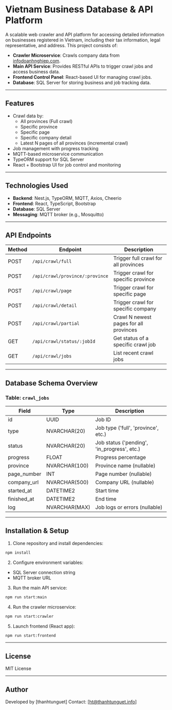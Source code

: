 # Vietnam Business Database & API Platform

A scalable web crawler and API platform for accessing detailed information on businesses registered in Vietnam, including their tax information, legal representative, and address. This project consists of:

- **Crawler Microservice**: Crawls company data from [infodoanhnghiep.com](https://infodoanhnghiep.com).
- **Main API Service**: Provides RESTful APIs to trigger crawl jobs and access business data.
- **Frontend Control Panel**: React-based UI for managing crawl jobs.
- **Database**: SQL Server for storing business and job tracking data.

---

## Features
- Crawl data by:
  - All provinces (Full crawl)
  - Specific province
  - Specific page
  - Specific company detail
  - Latest N pages of all provinces (incremental crawl)
- Job management with progress tracking
- MQTT-based microservice communication
- TypeORM support for SQL Server
- React + Bootstrap UI for job control and monitoring

---

## Technologies Used
- **Backend**: Nest.js, TypeORM, MQTT, Axios, Cheerio
- **Frontend**: React, TypeScript, Bootstrap
- **Database**: SQL Server
- **Messaging**: MQTT broker (e.g., Mosquitto)

---

## API Endpoints
| Method | Endpoint                        | Description                            |
| ------ | ------------------------------- | -------------------------------------- |
| POST   | `/api/crawl/full`               | Trigger full crawl for all provinces   |
| POST   | `/api/crawl/province/:province` | Trigger crawl for specific province    |
| POST   | `/api/crawl/page`               | Trigger crawl for specific page        |
| POST   | `/api/crawl/detail`             | Trigger crawl for specific company     |
| POST   | `/api/crawl/partial`            | Crawl N newest pages for all provinces |
| GET    | `/api/crawl/status/:jobId`      | Get status of a specific crawl job     |
| GET    | `/api/crawl/jobs`               | List recent crawl jobs                 |

---

## Database Schema Overview
### Table: `crawl_jobs`
| Field       | Type          | Description                                 |
| ----------- | ------------- | ------------------------------------------- |
| id          | UUID          | Job ID                                      |
| type        | NVARCHAR(20)  | Job type ('full', 'province', etc.)         |
| status      | NVARCHAR(20)  | Job status ('pending', 'in_progress', etc.) |
| progress    | FLOAT         | Progress percentage                         |
| province    | NVARCHAR(100) | Province name (nullable)                    |
| page_number | INT           | Page number (nullable)                      |
| company_url | NVARCHAR(500) | Company URL (nullable)                      |
| started_at  | DATETIME2     | Start time                                  |
| finished_at | DATETIME2     | End time                                    |
| log         | NVARCHAR(MAX) | Job logs or errors (nullable)               |

---

## Installation & Setup
1. Clone repository and install dependencies:
```bash
npm install
```
2. Configure environment variables:
- SQL Server connection string
- MQTT broker URL
3. Run the main API service:
```bash
npm run start:main
```
4. Run the crawler microservice:
```bash
npm run start:crawler
```
5. Launch frontend (React app):
```bash
npm run start:frontend
```

---

## License
MIT License

---

## Author
Developed by [thanhtunguet]
Contact: [ht@thanhtunguet.info]

